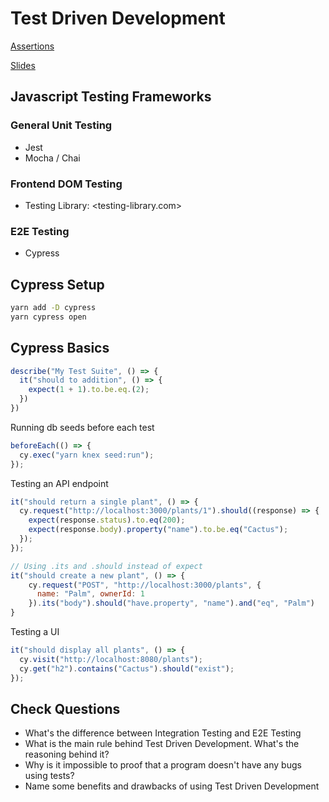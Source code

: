 # Test Driven Development

[Assertions](https://docs.cypress.io/guides/references/assertions.html#BDD-Assertions)

[Slides](https://reveal-viewer.netlify.app/?md=https://raw.githubusercontent.com/gabrielheinrich/ccl-lessons/master/firestack/testing.md)

## Javascript Testing Frameworks

### General Unit Testing

- Jest
- Mocha / Chai

### Frontend DOM Testing

- Testing Library: <testing-library.com>

### E2E Testing

- Cypress

## Cypress Setup

```bash
yarn add -D cypress
yarn cypress open
```

## Cypress Basics

```js
describe("My Test Suite", () => {
  it("should to addition", () => {
    expect(1 + 1).to.be.eq.(2);
  })
})
```

Running db seeds before each test

```js
beforeEach(() => {
  cy.exec("yarn knex seed:run");
});
```

Testing an API endpoint

```js
it("should return a single plant", () => {
  cy.request("http://localhost:3000/plants/1").should((response) => {
    expect(response.status).to.eq(200);
    expect(response.body).property("name").to.be.eq("Cactus");
  });
});

// Using .its and .should instead of expect
it("should create a new plant", () => {
    cy.request("POST", "http://localhost:3000/plants", {
      name: "Palm", ownerId: 1
    }).its("body").should("have.property", "name").and("eq", "Palm")
}
```

Testing a UI

```js
it("should display all plants", () => {
  cy.visit("http://localhost:8080/plants");
  cy.get("h2").contains("Cactus").should("exist");
});
```

## Check Questions

- What's the difference between Integration Testing and E2E Testing
- What is the main rule behind Test Driven Development. What's the reasoning
  behind it?
- Why is it impossible to proof that a program doesn't have any bugs using tests?
- Name some benefits and drawbacks of using Test Driven Development
